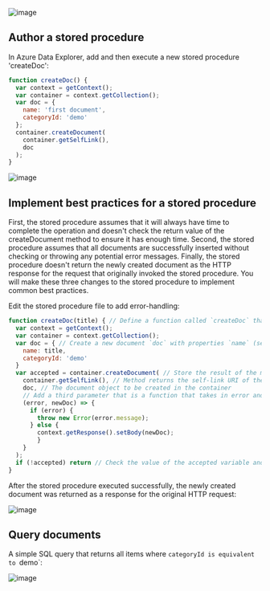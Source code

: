 ![image](https://github.com/ZCHAnalytics/Microsoft-Challenge-data-skills/assets/146954022/b90ef4c2-c04d-4369-bb5d-bf2a4ae61d0e)


## Author a stored procedure
In Azure Data Explorer, add and then execute a new stored procedure 'createDoc': 

```js
function createDoc() {
  var context = getContext();
  var container = context.getCollection();
  var doc = {
    name: 'first document',
    categoryId: 'demo'
  };
  container.createDocument(
    container.getSelfLink(),
    doc
  );
}
```

![image](https://github.com/ZCHAnalytics/Microsoft-Challenge-data-skills/assets/146954022/bca24e7a-ec92-437c-ac4e-351a32080014)

## Implement best practices for a stored procedure

First, the stored procedure assumes that it will always have time to complete the operation and doesn't check the return value of the createDocument method to ensure it has enough time. 
Second, the stored procedure assumes that all documents are successfully inserted without checking or throwing any potential error messages. 
Finally, the stored procedure doesn't return the newly created document as the HTTP response for the request that originally invoked the stored procedure. 
You will make these three changes to the stored procedure to implement common best practices.

Edit the stored procedure file to add error-handling: 

```js
function createDoc(title) { // Define a function called `createDoc` that takes a parameter `title`
  var context = getContext(); 
  var container = context.getCollection();
  var doc = { // Create a new document `doc` with properties `name` (set to the value of title parameter) and `categoryId` (set to 'demo')
    name: title, 
    categoryId: 'demo'
  }
  var accepted = container.createDocument( // Store the result of the method invocation in a variable named `accepted`
    container.getSelfLink(), // Method returns the self-link URI of the current resource within the Cosmos DB container
    doc, // The document object to be created in the container
    // Add a third parameter that is a function that takes in error and newDoc parameters, checks if the error is null, and sets the newDoc to the response body of the stored procedure
    (error, newDoc) => {
      if (error) {
        throw new Error(error.message);
      } else {
        context.getResponse().setBody(newDoc);
        }
    }
  );
  if (!accepted) return // Check the value of the accepted variable and return the method if it is not true
}
```
After the stored procedure executed successfully, the newly created document was returned as a response for the original HTTP request:

![image](https://github.com/ZCHAnalytics/Microsoft-Challenge-data-skills/assets/146954022/ef28fa09-ed31-4969-a85e-18ec79bbb72f)

## Query documents

A simple SQL query that returns all items where `categoryId is equivalent to `demo`:

![image](https://github.com/ZCHAnalytics/Microsoft-Challenge-data-skills/assets/146954022/eee5a43d-ce53-4d19-a651-83c9ec337673)
